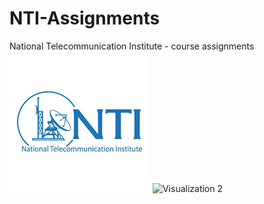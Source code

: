 # NTI-Assignments
 National Telecommunication Institute - course assignments
![Visualization 1](elc\img\img01.png)
![Visualization 2](elc\img\img02.png)